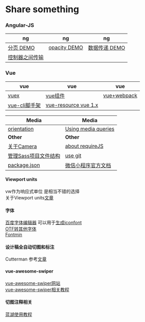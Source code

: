 # Share something

### Angular-JS

|  ng  |   ng   |  ng   |
| ---------- | -----------  | ----------- |
| [分页 DEMO](https://c-rachel.github.io/Share/%E5%88%86%E9%A1%B5.html) | [opacity DEMO](https://c-rachel.github.io/Share/opacity%20(filter%20IE).html) | [数据传递 DEMO](https://c-rachel.github.io/Share/%E5%B9%B3%E8%A1%8C%E6%A8%A1%E5%9D%97%E6%95%B0%E6%8D%AE%E4%BC%A0%E9%80%92.html) | [vw单位转换 DEMO](https://c-rachel.github.io/Share/vw.html) |
|  [控制器之间传输](https://github.com/C-Rachel/Share/issues/1)  |       |      |


### Vue

|  vue  |   vue   |  vue   |
| ---------- | -----------  | ----------- |
| [vuex](https://github.com/C-Rachel/Share/issues/2) | [vue组件](https://github.com/C-Rachel/Share/issues/3) | [vue+webpack](https://github.com/C-Rachel/Share/issues/4) | [vue关于ajax](https://github.com/C-Rachel/Share/issues/5) |
|  [vue-cli脚手架](https://github.com/C-Rachel/Share/issues/6)  | [vue-resource vue 1.x](https://github.com/C-Rachel/Share/issues/9) |      |



|  Media  |   Media   |
| ---------- | -----------  |
|  [orientation](https://developer.mozilla.org/en-US/docs/Web/CSS/@media/orientation)  |   [Using media queries](https://developer.mozilla.org/en-US/docs/Web/CSS/Media_Queries/Using_media_queries)   |
|  **Other**  |  **Other**  |
| <a href="https://github.com/C-Rachel/Share/issues/7">关于Camera</a> | <a href="https://github.com/C-Rachel/Share/issues/10">about requireJS</a> | <a href="https://github.com/C-Rachel/Share/issues/11">管理Sass项目文件结构</a>  |
| <a href="https://github.com/C-Rachel/Share/issues/11">管理Sass项目文件结构</a>  | [use git](https://blog.csdn.net/sinat_20177327/article/details/76062030) |
| [package.json](https://yarnpkg.com/lang/zh-hans/docs/package-json/)  |  [微信小程序官方文档](https://developers.weixin.qq.com/miniprogram/dev/index.html) |

#### Viewport units
vw作为响应式单位 是相当不错的选择
<br />
关于Viewport units[文章](https://tutorialzine.com/2015/05/simplify-your-stylesheets-with-the-magical-css-viewport-units)

#### 字体
[百度字体编辑器](http://fontstore.baidu.com/static/editor/index.html) 可以用于[生成iconfont](https://github.com/C-Rachel/Share/issues/13)
<br />
[OTF转其他字体](https://onlinefontconverter.com/)
<br />
[Fontmin](https://github.com/ecomfe/fontmin)

#### 设计稿全自动切图和标注
Cutterman 参考[文章](https://github.com/jawil/blog/issues/11)

#### vue-awesome-swiper
[vue-awesome-swiper网站](https://surmon-china.github.io/vue-awesome-swiper/)
<br />
[vue-awesome-swiper相关教程](https://github.com/surmon-china/vue-awesome-swiper)

#### 切图注释相关
[蓝湖使用教程](http://sos.lanhuapp.com/#/1)
